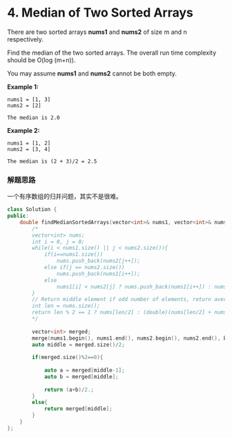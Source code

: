 # 4. Median of Two Sorted Arrays

There are two sorted arrays **nums1** and **nums2** of size m and n respectively.

Find the median of the two sorted arrays. The overall run time complexity should be O(log (m+n)).

You may assume **nums1** and **nums2** cannot be both empty.

**Example 1:**

```
nums1 = [1, 3]
nums2 = [2]

The median is 2.0
```

**Example 2:**

```
nums1 = [1, 2]
nums2 = [3, 4]

The median is (2 + 3)/2 = 2.5
```
### 解题思路

一个有序数组的归并问题，其实不是很难。

```c++
class Solution {
public:
    double findMedianSortedArrays(vector<int>& nums1, vector<int>& nums2) {
        /*
        vector<int> nums;
        int i = 0, j = 0;
        while(i < nums1.size() || j < nums2.size()){
            if(i==nums1.size())
                nums.push_back(nums2[j++]);
            else if(j == nums2.size())
                nums.push_back(nums1[i++]);
            else
                nums1[i] < nums2[j] ? nums.push_back(nums1[i++]) : nums.push_back(nums2[j++]);
        }
        // Return middle element if odd number of elements, return average if even
        int len = nums.size();
        return len % 2 == 1 ? nums[len/2] : (double)(nums[len/2] + nums[-1 + len/2])/2;
        */
        
        vector<int> merged;
        merge(nums1.begin(), nums1.end(), nums2.begin(), nums2.end(), back_inserter(merged));
        auto middle = merged.size()/2;
        
        if(merged.size()%2==0){
            
            auto a = merged[middle-1];
            auto b = merged[middle];
            
            return (a+b)/2.;
        }
        else{
            return merged[middle];
        }
    }
};
```

